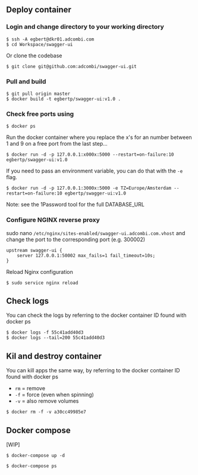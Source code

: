 ## Deploy container

### Login and change directory to your working directory
```
$ ssh -A egbert@dkr01.adcombi.com
$ cd Workspace/swagger-ui
```

Or clone the codebase
```
$ git clone git@github.com:adcombi/swagger-ui.git
```

### Pull and build
```
$ git pull origin master
$ docker build -t egbertp/swagger-ui:v1.0 .
```

### Check free ports using
```
$ docker ps
```

Run the docker container where you replace the x's for an number between 1 and 9 on a free port from the last step...
```
$ docker run -d -p 127.0.0.1:x000x:5000 --restart=on-failure:10 egbertp/swagger-ui:v1.0
```

If you need to pass an environment variable, you can do that with the `-e` flag.
```
$ docker run -d -p 127.0.0.1:3000x:5000 -e TZ=Europe/Amsterdam --restart=on-failure:10 egbertp/swagger-ui:v1.0

```
Note: see the 1Password tool for the full DATABASE_URL

### Configure NGINX reverse proxy

sudo nano `/etc/nginx/sites-enabled/swagger-ui.adcombi.com.vhost` and change the port to the corresponding port (e.g. 300002)

```
upstream swagger-ui {
    server 127.0.0.1:50002 max_fails=1 fail_timeout=10s;
}
```

Reload Nginx configuration

```
$ sudo service nginx reload
```

## Check logs

You can check the logs by referring to the docker container ID found with docker ps

```
$ docker logs -f 55c41add40d3
$ docker logs --tail=200 55c41add40d3
```

## Kil and destroy container

You can kill apps the same way, by referring to the docker container ID found with docker ps

* `rm` = remove
* `-f` = force (even when spinning)
* `-v` = also remove volumes

```
$ docker rm -f -v a30cc49985e7
```


## Docker compose

[WIP]

```
$ docker-compose up -d
```

```
$ docker-compose ps
```
